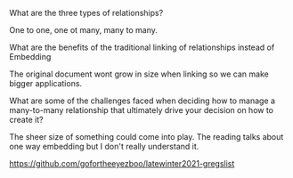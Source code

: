 What are the three types of relationships?

One to one, one ot many, many to many.


What are the benefits of the traditional linking of relationships instead of Embedding

The original document wont grow in size when linking so we can make bigger applications.

What are some of the challenges faced when deciding how to manage a many-to-many relationship that ultimately drive your decision on how to create it?

The sheer size of something could come into play. The reading talks about one way embedding but I don't really understand it.

https://github.com/gofortheeyezboo/latewinter2021-gregslist